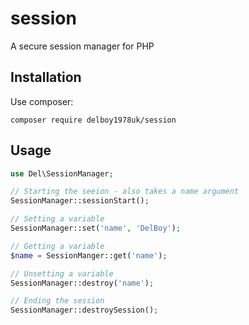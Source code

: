 # session
A secure session manager for PHP
## Installation
Use composer:
```
composer require delboy1978uk/session
```
## Usage
```php
use Del\SessionManager;

// Starting the seeion - also takes a name argument
SessionManager::sessionStart();

// Setting a variable
SessionManager::set('name', 'DelBoy');

// Getting a variable
$name = SessionManger::get('name');

// Unsetting a variable
SessionManager::destroy('name');

// Ending the session
SessionManager::destroySession();

```
